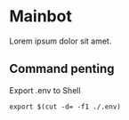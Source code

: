 # Mainbot
Lorem ipsum dolor sit amet.

## Command penting
Export .env to Shell
```
export $(cut -d= -f1 ./.env)
```
